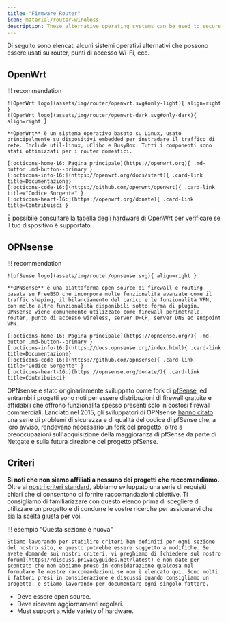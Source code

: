```yaml
---
title: "Firmware Router"
icon: material/router-wireless
description: These alternative operating systems can be used to secure your router or Wi-Fi access point.
---
```


Di seguito sono elencati alcuni sistemi operativi alternativi che possono essere usati su router, punti di accesso Wi-Fi, ecc.

## OpenWrt

!!! recommendation

    ![OpenWrt logo](assets/img/router/openwrt.svg#only-light){ align=right }
    ![OpenWrt logo](assets/img/router/openwrt-dark.svg#only-dark){ align=right }
    
    **OpenWrt** è un sistema operativo basato su Linux, usato principalmente su dispositivi embedded per instradare il traffico di rete. Include util-linux, uClibc e BusyBox. Tutti i componenti sono stati ottimizzati per i router domestici.
    
    [:octicons-home-16: Pagina principale](https://openwrt.org){ .md-button .md-button--primary }
    [:octicons-info-16:](https://openwrt.org/docs/start){ .card-link title=Documentazione}
    [:octicons-code-16:](https://github.com/openwrt/openwrt){ .card-link title="Codice Sorgente" }
    [:octicons-heart-16:](https://openwrt.org/donate){ .card-link title=Contribuisci }

È possibile consultare la [tabella degli hardware](https://openwrt.org/toh/start) di OpenWrt per verificare se il tuo dispositivo è supportato.

## OPNsense

!!! recommendation

    ![pfSense logo](assets/img/router/opnsense.svg){ align=right }
    
    **OPNsense** è una piattaforma open source di firewall e routing basata su FreeBSD che incorpora molte funzionalità avanzate come il traffic shaping, il bilanciamento del carico e le funzionalità VPN, con molte altre funzionalità disponibili sotto forma di plugin. OPNsense viene comunemente utilizzato come firewall perimetrale, router, punto di accesso wireless, server DHCP, server DNS ed endpoint VPN.
    
    [:octicons-home-16: Pagina principale](https://opnsense.org/){ .md-button .md-button--primary }
    [:octicons-info-16:](https://docs.opnsense.org/index.html){ .card-link title=Documentazione}
    [:octicons-code-16:](https://github.com/opnsense){ .card-link title="Codice Sorgente" }
    [:octicons-heart-16:](https://opnsense.org/donate/){ .card-link title=Contribuisci}

OPNsense è stato originariamente sviluppato come fork di [pfSense](https://en.wikipedia.org/wiki/PfSense), ed entrambi i progetti sono noti per essere distribuzioni di firewall gratuite e affidabili che offrono funzionalità spesso presenti solo in costosi firewall commerciali. Lanciato nel 2015, gli sviluppatori di OPNsense [hanno citato](https://docs.opnsense.org/history/thefork.html) una serie di problemi di sicurezza e di qualità del codice di pfSense che, a loro avviso, rendevano necessario un fork del progetto, oltre a preoccupazioni sull'acquisizione della maggioranza di pfSense da parte di Netgate e sulla futura direzione del progetto pfSense.

## Criteri

**Si noti che non siamo affiliati a nessuno dei progetti che raccomandiamo.** Oltre ai [ nostri criteri standard](about/criteria.md), abbiamo sviluppato una serie di requisiti chiari che ci consentono di fornire raccomandazioni obiettive. Ti consigliamo di familiarizzare con questo elenco prima di scegliere di utilizzare un progetto e di condurre le vostre ricerche per assicurarvi che sia la scelta giusta per voi.

!!! esempio "Questa sezione è nuova"

    Stiamo lavorando per stabilire criteri ben definiti per ogni sezione del nostro sito, e questo potrebbe essere soggetto a modifiche. Se avete domande sui nostri criteri, vi preghiamo di [chiedere sul nostro forum](https://discuss.privacyguides.net/latest) e non date per scontato che non abbiamo preso in considerazione qualcosa nel formulare le nostre raccomandazioni se non è elencato qui. Sono molti i fattori presi in considerazione e discussi quando consigliamo un progetto, e stiamo lavorando per documentare ogni singolo fattore.

- Deve essere open source.
- Deve ricevere aggiornamenti regolari.
- Must support a wide variety of hardware.
